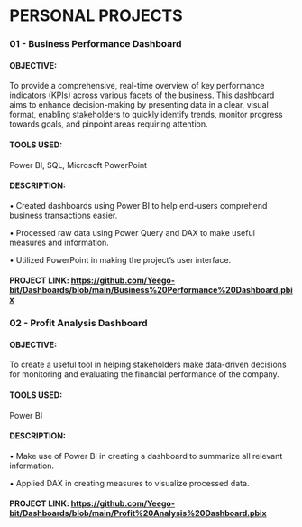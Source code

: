 # PERSONAL PROJECTS

### 01 - Business Performance Dashboard
  #### OBJECTIVE: 
  To provide a comprehensive, real-time overview of key performance indicators (KPIs) across various facets of the business. This dashboard aims to enhance decision-making by presenting data in a clear, visual format, enabling stakeholders to quickly identify trends, monitor progress towards goals, and pinpoint areas requiring attention.

  #### TOOLS USED: 
  Power BI, SQL, Microsoft PowerPoint

  #### DESCRIPTION:
  •	Created dashboards using Power BI to help end-users comprehend business transactions easier.

  •	Processed raw data using Power Query and DAX to make useful measures and information.

  •	Utilized PowerPoint in making the project’s user interface.

#### PROJECT LINK: https://github.com/Yeego-bit/Dashboards/blob/main/Business%20Performance%20Dashboard.pbix



### 02 - Profit Analysis Dashboard
  
  #### OBJECTIVE: 
  To create a useful tool in helping stakeholders make data-driven decisions for monitoring and evaluating the financial performance of the company.

  #### TOOLS USED: 
  Power BI

  #### DESCRIPTION:
  •	Make use of Power BI in creating a dashboard to summarize all relevant information. 

  •	Applied DAX in creating measures to visualize processed data.

#### PROJECT LINK: https://github.com/Yeego-bit/Dashboards/blob/main/Profit%20Analysis%20Dashboard.pbix

